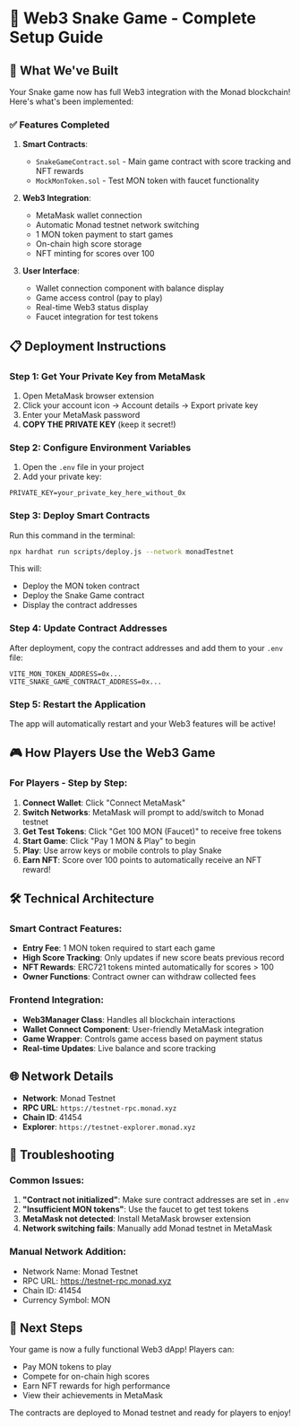 # 🚀 Web3 Snake Game - Complete Setup Guide

## 🎯 What We've Built

Your Snake game now has full Web3 integration with the Monad blockchain! Here's what's been implemented:

### ✅ Features Completed

1. **Smart Contracts**:
   - `SnakeGameContract.sol` - Main game contract with score tracking and NFT rewards
   - `MockMonToken.sol` - Test MON token with faucet functionality

2. **Web3 Integration**:
   - MetaMask wallet connection
   - Automatic Monad testnet network switching
   - 1 MON token payment to start games
   - On-chain high score storage
   - NFT minting for scores over 100

3. **User Interface**:
   - Wallet connection component with balance display
   - Game access control (pay to play)
   - Real-time Web3 status display
   - Faucet integration for test tokens

## 📋 Deployment Instructions

### Step 1: Get Your Private Key from MetaMask

1. Open MetaMask browser extension
2. Click your account icon → Account details → Export private key
3. Enter your MetaMask password
4. **COPY THE PRIVATE KEY** (keep it secret!)

### Step 2: Configure Environment Variables

1. Open the `.env` file in your project
2. Add your private key:
```env
PRIVATE_KEY=your_private_key_here_without_0x
```

### Step 3: Deploy Smart Contracts

Run this command in the terminal:

```bash
npx hardhat run scripts/deploy.js --network monadTestnet
```

This will:
- Deploy the MON token contract
- Deploy the Snake Game contract
- Display the contract addresses

### Step 4: Update Contract Addresses

After deployment, copy the contract addresses and add them to your `.env` file:

```env
VITE_MON_TOKEN_ADDRESS=0x...
VITE_SNAKE_GAME_CONTRACT_ADDRESS=0x...
```

### Step 5: Restart the Application

The app will automatically restart and your Web3 features will be active!

## 🎮 How Players Use the Web3 Game

### For Players - Step by Step:

1. **Connect Wallet**: Click "Connect MetaMask" 
2. **Switch Networks**: MetaMask will prompt to add/switch to Monad testnet
3. **Get Test Tokens**: Click "Get 100 MON (Faucet)" to receive free tokens
4. **Start Game**: Click "Pay 1 MON & Play" to begin
5. **Play**: Use arrow keys or mobile controls to play Snake
6. **Earn NFT**: Score over 100 points to automatically receive an NFT reward!

## 🛠️ Technical Architecture

### Smart Contract Features:

- **Entry Fee**: 1 MON token required to start each game
- **High Score Tracking**: Only updates if new score beats previous record
- **NFT Rewards**: ERC721 tokens minted automatically for scores > 100
- **Owner Functions**: Contract owner can withdraw collected fees

### Frontend Integration:

- **Web3Manager Class**: Handles all blockchain interactions
- **Wallet Connect Component**: User-friendly MetaMask integration
- **Game Wrapper**: Controls game access based on payment status
- **Real-time Updates**: Live balance and score tracking

## 🌐 Network Details

- **Network**: Monad Testnet
- **RPC URL**: `https://testnet-rpc.monad.xyz`
- **Chain ID**: 41454
- **Explorer**: `https://testnet-explorer.monad.xyz`

## 🔧 Troubleshooting

### Common Issues:

1. **"Contract not initialized"**: Make sure contract addresses are set in `.env`
2. **"Insufficient MON tokens"**: Use the faucet to get test tokens
3. **MetaMask not detected**: Install MetaMask browser extension
4. **Network switching fails**: Manually add Monad testnet in MetaMask

### Manual Network Addition:
- Network Name: Monad Testnet
- RPC URL: https://testnet-rpc.monad.xyz
- Chain ID: 41454
- Currency Symbol: MON

## 🎊 Next Steps

Your game is now a fully functional Web3 dApp! Players can:
- Pay MON tokens to play
- Compete for on-chain high scores
- Earn NFT rewards for high performance
- View their achievements in MetaMask

The contracts are deployed to Monad testnet and ready for players to enjoy!